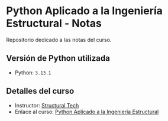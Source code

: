 # Python Aplicado a la Ingeniería Estructural - Notas

Repositorio dedicado a las notas del curso.

## Versión de Python utilizada

* Python: `3.13.1`

## Detalles del curso

- Instructor: [Structural Tech](https://www.youtube.com/@StructuralTech-py)
- Enlace al curso: [Python Aplicado a la Ingeniería Estructural](https://youtube.com/playlist?list=PLRsxpusd7pdzHTNxBupiJzE0ITTNigvoh&si=zp1DPdiN3bGl4KgN)